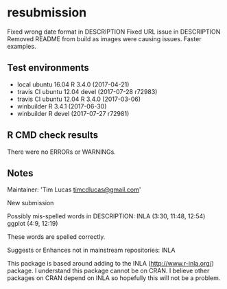 # resubmission

Fixed wrong date format in DESCRIPTION
Fixed URL issue in DESCRIPTION
Removed README from build as images were causing issues.
Faster examples.

## Test environments
* local ubuntu 16.04 R 3.4.0 (2017-04-21)
* travis CI ubuntu 12.04 devel (2017-07-28 r72983)
* travis CI ubuntu 12.04 R 3.4.0 (2017-03-06)
* winbuilder R 3.4.1 (2017-06-30)
* winbuilder R devel (2017-07-27 r72981)


## R CMD check results
There were no ERRORs or WARNINGs.

## Notes

Maintainer: 'Tim Lucas <timcdlucas@gmail.com>'

New submission

Possibly mis-spelled words in DESCRIPTION:
  INLA (3:30, 11:48, 12:54)
  ggplot (4:9, 12:19)

These words are spelled correctly.


Suggests or Enhances not in mainstream repositories:
  INLA
  
This package is based around adding to the INLA (http://www.r-inla.org/) package. I understand this package cannot be on CRAN. I believe other packages on CRAN depend on INLA so hopefully this will not be a problem.

